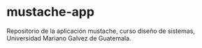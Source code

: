 # mustache-app
Repositorio de la aplicación mustache, curso diseño de sistemas, Universidad Mariano Galvez de Guatemala.
